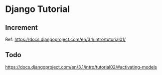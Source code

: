 # Django Tutorial

## Increment

Ref: https://docs.djangoproject.com/en/3.1/intro/tutorial01/

## Todo

https://docs.djangoproject.com/en/3.1/intro/tutorial02/#activating-models
